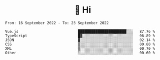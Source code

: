 <h1 align="center">👋 Hi</h1>
<!-- <h3 align="center">An enthusiastic frontend developer</h3> -->

<!--START_SECTION:waka-->

```text
From: 16 September 2022 - To: 23 September 2022

Vue.js                           ██████████████████████░░░   87.76 %
TypeScript                       █▓░░░░░░░░░░░░░░░░░░░░░░░   06.89 %
JSON                             ▓░░░░░░░░░░░░░░░░░░░░░░░░   02.14 %
CSS                              ▒░░░░░░░░░░░░░░░░░░░░░░░░   00.80 %
XML                              ▒░░░░░░░░░░░░░░░░░░░░░░░░   00.70 %
Other                            ░░░░░░░░░░░░░░░░░░░░░░░░░   00.60 %
```

<!--END_SECTION:waka-->
